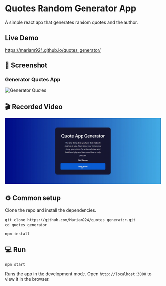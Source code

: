
# Quotes Random Generator App


A simple react app that generates random quotes and the author.



 


## Live Demo

https://mariam924.github.io/quotes_generator/


## 📂 Screenshot
### Generator Quotes App
![Generator Quotes](https://i.imgur.com/njyN2K4.png)

## 🎬 Recorded Video
![Cto-do-list-demo](./demo/record.gif)

## ⚙ Common setup
Clone the repo and install the dependencies.
```
git clone https://github.com/Mariam924/quotes_generator.git
cd quotes_generator
```

```
npm install
```

## 💻 Run
```
npm start
```

Runs the app in the development mode.
Open `http://localhost:3000` to view it in the browser.





